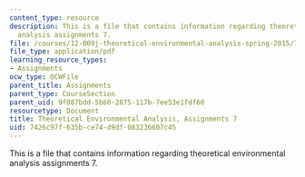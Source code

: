 ```yaml
---
content_type: resource
description: This is a file that contains information regarding theoretical environmental
  analysis assignments 7.
file: /courses/12-009j-theoretical-environmental-analysis-spring-2015/7426c97f635bce74d9df083236607c45_MIT12_009JS15_pset7.pdf
file_type: application/pdf
learning_resource_types:
- Assignments
ocw_type: OCWFile
parent_title: Assignments
parent_type: CourseSection
parent_uid: 9f087bdd-5b60-2875-117b-7ee53e1fdf60
resourcetype: Document
title: Theoretical Environmental Analysis, Assignments 7
uid: 7426c97f-635b-ce74-d9df-083236607c45
---
```

This is a file that contains information regarding theoretical environmental analysis assignments 7.

